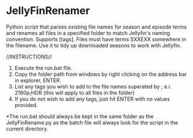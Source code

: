 # JellyFinRenamer
Python script that parses existing file names for season and episode terms and renames all files in a specified folder to match Jellyfin's naming convention. Supports [tags]. Files must have terms SXXEXX somewhere in the filename. Use it to tidy up downloaded seasons to work with Jellyfin.

//INSTRUCTIONS//
1. Execute the run.bat file.
2. Copy the folder path from windows by right clicking on the address bar in explorer, ENTER.
3. List any tags you wish to add to the file names superated by ; e.i. 2160p;HDR (this will apply to all files in the folder)
4. If you do not wish to add any tags, just hit ENTER with no values provided.

*The run.bat should always be kept in the same folder as the JellyFinRename.py as the batch file will always look for the script in the current directory.
